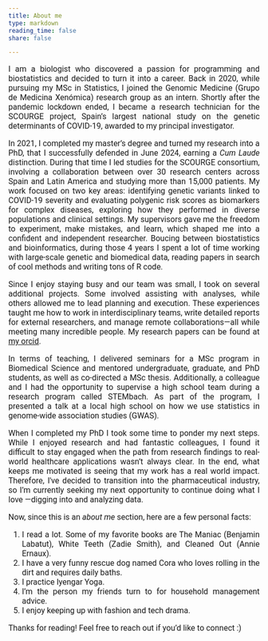 ```yaml
---
title: About me
type: markdown
reading_time: false
share: false

---
```


<span style="font-family: 'Roboto', sans-serif; font-size: 16px; text-align: justify;">

  I am a biologist who discovered a passion for programming and biostatistics and decided to turn it into a career. Back in 2020, while pursuing my MSc in Statistics, I joined the Genomic Medicine (Grupo de Medicina Xenómica) research group as an intern. Shortly after the pandemic lockdown ended, I became a research technician for the SCOURGE project, Spain’s largest national study on the genetic determinants of COVID-19, awarded to my principal investigator.

In 2021, I completed my master’s degree and turned my research into a PhD, that I successfully defended in June 2024, earning a _Cum Laude_ distinction. During that time I led studies for the SCOURGE consortium, involving a collaboration between over 30 research centers across Spain and Latin America and studying more than 15,000 patients. My work focused on two key areas: identifying genetic variants linked to COVID-19 severity and evaluating polygenic risk scores as biomarkers for complex diseases, exploring how they performed in diverse populations and clinical settings. My supervisors gave me the freedom to experiment, make mistakes, and learn, which shaped me into a confident and independent researcher. Boucing between biostatistics and bioinformatics, during those 4 years I spent a lot of time working with large-scale genetic and biomedical data, reading papers in search of cool methods and writing tons of R code.

Since I enjoy staying busy and our team was small, I took on several additional projects. Some involved assisting with analyses, while others allowed me to lead planning and execution. These experiences taught me how to work in interdisciplinary teams, write detailed reports for external researchers, and manage remote collaborations—all while meeting many incredible people. My research papers can be found at [my orcid](https://orcid.org/0000-0003-2813-8928). 

In terms of teaching, I delivered seminars for a MSc program in Biomedical Science and mentored undergraduate, graduate, and PhD students, as well as co-directed a MSc thesis. Additionally, a colleague and I had the opportunity to supervise a high school team during a research program called STEMbach. As part of the program, I presented a talk at a local high school on how we use statistics in genome-wide association studies (GWAS).

  
  When I completed my PhD I took some time to ponder my next steps. While I enjoyed research and had fantastic colleagues, I found it difficult to stay engaged when the path from research findings to real-world healthcare applications wasn’t always clear. In the end, what keeps me motivated is seeing that my work has a real world impact. Therefore, I've decided to transition into the pharmaceutical industry, so I’m currently seeking my next opportunity to continue doing what I love —digging into and analyzing data.

  Now, since this is an _about me_ section, here are a few personal facts:

  1. I read a lot. Some of my favorite books are The Maniac (Benjamin Labatut), White Teeth (Zadie Smith), and Cleaned Out (Annie Ernaux).
  2. I have a very funny rescue dog named Cora who loves rolling in the dirt and requires daily baths.
  3. I practice Iyengar Yoga.
  4. I’m the person my friends turn to for household management advice.
  5. I enjoy keeping up with fashion and tech drama.



  Thanks for reading! Feel free to reach out if you’d like to connect :)
</span>
